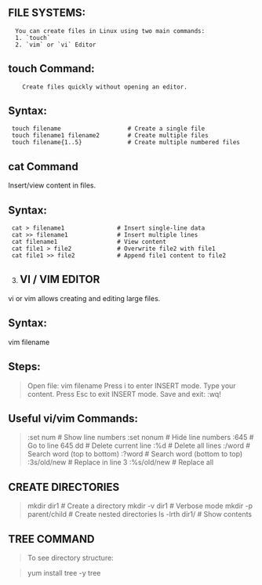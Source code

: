  FILE SYSTEMS:
 -------------

      You can create files in Linux using two main commands:  
      1. `touch`  
      2. `vim` or `vi` Editor  



  touch Command:
  --------------

        Create files quickly without opening an editor.

Syntax:
-------

     touch filename                   # Create a single file
     touch filename1 filename2        # Create multiple files
     touch filename{1..5}             # Create multiple numbered files

 cat Command
 ------------

   Insert/view content in files.
   
   
Syntax:
------
     cat > filename1               # Insert single-line data
     cat >> filename1              # Insert multiple lines
     cat filename1                 # View content
     cat file1 > file2             # Overwrite file2 with file1
     cat file1 >> file2            # Append file1 content to file2


3) VI / VIM EDITOR
   ----------------
vi or vim allows creating and editing large files.

Syntax:
--------
vim filename

Steps:
--------

> Open file: vim filename
> Press i to enter INSERT mode.
> Type your content.
> Press Esc to exit INSERT mode.
> Save and exit: :wq!

Useful vi/vim Commands:
------------------------

> :set num      # Show line numbers
> :set nonum    # Hide line numbers
> :645          # Go to line 645
> dd            # Delete current line
> :%d           # Delete all lines
> :/word        # Search word (top to bottom)
> :?word        # Search word (bottom to top)
> :3s/old/new   # Replace in line 3
> :%s/old/new   # Replace all


CREATE DIRECTORIES
-------------------

> mkdir dir1              # Create a directory
> mkdir -v dir1           # Verbose mode
> mkdir -p parent/child   # Create nested directories
> ls -lrth dir1/          # Show contents


TREE COMMAND
-------------

> To see directory structure:

> yum install tree -y
> tree
